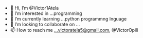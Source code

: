 - 👋 Hi, I’m @Victor1Atela
- 👀 I’m interested in ...programming
- 🌱 I’m currently learning ...python programmng lnguage
- 💞️ I’m looking to collaborate on ...
- 📫 How to reach me ...victoratela5@gmail.com, @VictorOpili

<!---
Victor1Atela/Victor1Atela is a ✨ special ✨ repository because its `README.md` (this file) appears on your GitHub profile.
You can click the Preview link to take a look at your changes.
--->
